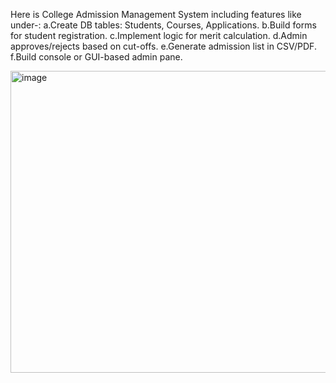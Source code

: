 Here is College Admission Management System including features like under-:
a.Create DB tables: Students, Courses, Applications.
b.Build forms for student registration.
c.Implement logic for merit calculation.
d.Admin approves/rejects based on cut-offs.
e.Generate admission list in CSV/PDF.
f.Build console or GUI-based admin pane.

<img width="788" height="483" alt="image" src="https://github.com/user-attachments/assets/ff6466bc-6b94-4b70-82f3-689a9d55ffef" />

